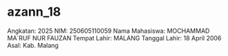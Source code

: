 # azann_18
Angkatan: 2025 NIM: 250605110059
Nama Mahasiswa: MOCHAMMAD MA`RUF NUR FAUZAN 
Tempat Lahir: MALANG 
Tanggal Lahir: 18 April 2006 
Asal: Kab. Malang

